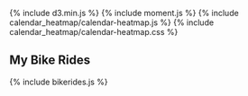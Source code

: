 {% include d3.min.js %}
{% include moment.js %}
{% include calendar_heatmap/calendar-heatmap.js %}
{% include calendar_heatmap/calendar-heatmap.css %}

## My Bike Rides


{% include bikerides.js %}
